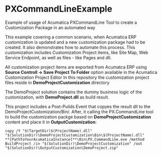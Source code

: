 # PXCommandLineExample
Example of usage of Acumatica PXCommandLine Tool to create a Customization Package in an automated way

This example covering a common scenario, when Acumatica ERP customization is updated and a new customization package had to be created. It also demonstrates how to automate this process.
This customization includes Customization Project items, like Site Map, Web Service Endpoint, as well as files - like Pages and dll.

All customization project items are exported from Acumatca ERP using **Source Controll -> Save Project To Folder** option available in the Acumatica Customization Project Editor
In this repository the customization project files reside in **DemoProjectCustomization** directory

The DemoProject solution contains the dummy business logic of the customization, with **DemoProject.dll** as build result.

This project includes a Post-Puilds Event that copyes the result dll to the DemoProjectCustomization/Bin/.
After, it calling the PX.CommandLine tool to build the customization packge based on **DemoProjectCustomization** content and place it in **OutputCustomization**:

    copy /Y "$(TargetDir)$(ProjectName).dll" "$(SolutionDir)\DemoProjectCustomization\Bin\$(ProjectName).dll"
    **[PathToYourAcumaticaInstance]**\Bin\PX.CommandLine.exe /method BuildProject /in "$(SolutionDir)\DemoProjectCustomization" /out "$(SolutionDir)\OutputCustomization\DemoProject.zip"
